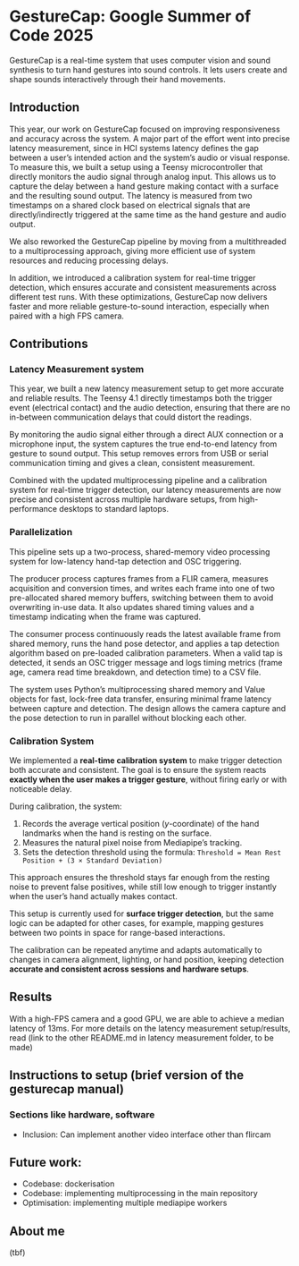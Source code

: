 
# GestureCap: Google Summer of Code 2025

GestureCap is a real-time system that uses computer vision and sound synthesis to turn hand gestures into sound controls. It lets users create and shape sounds interactively through their hand movements.

## Introduction

This year, our work on GestureCap focused on improving responsiveness and accuracy across the system. A major part of the effort went into precise latency measurement, since in HCI systems latency defines the gap between a user’s intended action and the system’s audio or visual response. To measure this, we built a setup using a Teensy microcontroller that directly monitors the audio signal through analog input. This allows us to capture the delay between a hand gesture making contact with a surface and the resulting sound output. The latency is measured from two timestamps on a shared clock based on electrical signals that are directly/indirectly triggered at the same time as the hand gesture and audio output.

We also reworked the GestureCap pipeline by moving from a multithreaded to a multiprocessing approach, giving more efficient use of system resources and reducing processing delays. 

In addition, we introduced a calibration system for real-time trigger detection, which ensures accurate and consistent measurements across different test runs. With these optimizations, GestureCap now delivers faster and more reliable gesture-to-sound interaction, especially when paired with a high FPS camera.

## Contributions

### Latency Measurement system

This year, we built a new latency measurement setup to get more accurate and reliable results. The Teensy 4.1 directly timestamps both the trigger event (electrical contact) and the audio detection, ensuring that there are no in-between communication delays that could distort the readings.

By monitoring the audio signal either through a direct AUX connection or a microphone input, the system captures the true end-to-end latency from gesture to sound output. This setup removes errors from USB or serial communication timing and gives a clean, consistent measurement.

Combined with the updated multiprocessing pipeline and a calibration system for real-time trigger detection, our latency measurements are now precise and consistent across multiple hardware setups, from high-performance desktops to standard laptops.

### Parallelization

This pipeline sets up a two-process, shared-memory video processing system for low-latency hand-tap detection and OSC triggering. 

The producer process captures frames from a FLIR camera, measures acquisition and conversion times, and writes each frame into one of two pre-allocated shared memory buffers, switching between them to avoid overwriting in-use data. It also updates shared timing values and a timestamp indicating when the frame was captured. 

The consumer process continuously reads the latest available frame from shared memory, runs the hand pose detector, and applies a tap detection algorithm based on pre-loaded calibration parameters. When a valid tap is detected, it sends an OSC trigger message and logs timing metrics (frame age, camera read time breakdown, and detection time) to a CSV file. 

The system uses Python’s multiprocessing shared memory and Value objects for fast, lock-free data transfer, ensuring minimal frame latency between capture and detection. The design allows the camera capture and the pose detection to run in parallel without blocking each other. 

### Calibration System  

We implemented a **real-time calibration system** to make trigger detection both accurate and consistent. The goal is to ensure the system reacts **exactly when the user makes a trigger gesture**, without firing early or with noticeable delay.  

During calibration, the system:  
1. Records the average vertical position (*y*-coordinate) of the hand landmarks when the hand is resting on the surface.  
2. Measures the natural pixel noise from Mediapipe’s tracking.  
3. Sets the detection threshold using the formula: `Threshold = Mean Rest Position + (3 × Standard Deviation)`  

This approach ensures the threshold stays far enough from the resting noise to prevent false positives, while still low enough to trigger instantly when the user’s hand actually makes contact.  

This setup is currently used for **surface trigger detection**, but the same logic can be adapted for other cases, for example, mapping gestures between two points in space for range-based interactions.  

The calibration can be repeated anytime and adapts automatically to changes in camera alignment, lighting, or hand position, keeping detection **accurate and consistent across sessions and hardware setups**.  


## Results

With a high-FPS camera and a good GPU, we are able to achieve a median latency of 13ms.
For more details on the latency measurement setup/results, read (link to the other README.md in latency measurement folder, to be made)

## Instructions to setup (brief version of the gesturecap manual)
### Sections like hardware, software
- Inclusion: Can implement another video interface other than flircam

## Future work:
- Codebase: dockerisation
- Codebase: implementing multiprocessing in the main repository
- Optimisation: implementing multiple mediapipe workers


## About me 
(tbf)

